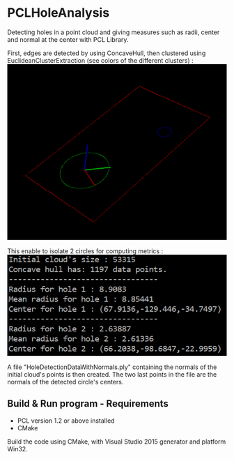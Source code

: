 # PCLHoleAnalysis
Detecting holes in a point cloud and giving measures such as radii, center and normal at the center with PCL Library.

First, edges are detected by using ConcaveHull, then clustered using EuclideanClusterExtraction (see colors of the different clusters) :
![PCLVisualization](img/PieceVisualization.png)

This enable to isolate 2 circles for computing metrics :
![PCLVisualization](img/PieceMetrics.png)

A file "HoleDetectionDataWithNormals.ply" containing the normals of the initial cloud's points is then created.
The two last points in the file are the normals of the detected circle's centers.

## Build & Run program - Requirements
- PCL version 1.2 or above installed
- CMake

Build the code using CMake, with Visual Studio 2015 generator and platform Win32.

